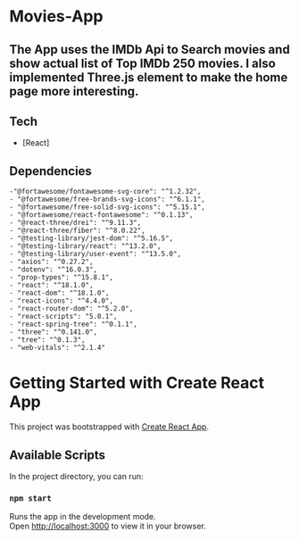 # Movies-App

## The App uses the IMDb Api to Search movies and show actual list of Top IMDb 250 movies. I also implemented Three.js element to make the home page more interesting.

## Tech

- [React]

## Dependencies

    -"@fortawesome/fontawesome-svg-core": "^1.2.32",
    - "@fortawesome/free-brands-svg-icons": "^6.1.1",
    - "@fortawesome/free-solid-svg-icons": "^5.15.1",
    - "@fortawesome/react-fontawesome": "^0.1.13",
    - "@react-three/drei": "^9.11.3",
    - "@react-three/fiber": "^8.0.22",
    - "@testing-library/jest-dom": "^5.16.5",
    - "@testing-library/react": "^13.2.0",
    - "@testing-library/user-event": "^13.5.0",
    - "axios": "^0.27.2",
    - "dotenv": "^16.0.3",
    - "prop-types": "^15.8.1",
    - "react": "^18.1.0",
    - "react-dom": "^18.1.0",
    - "react-icons": "^4.4.0",
    - "react-router-dom": "^5.2.0",
    - "react-scripts": "5.0.1",
    - "react-spring-tree": "^0.1.1",
    - "three": "^0.141.0",
    - "tree": "^0.1.3",
    - "web-vitals": "^2.1.4"

# Getting Started with Create React App

This project was bootstrapped with [Create React App](https://github.com/facebook/create-react-app).

## Available Scripts

In the project directory, you can run:

### `npm start`

Runs the app in the development mode.\
Open [http://localhost:3000](http://localhost:3000) to view it in your browser.
